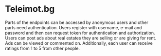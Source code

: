 # Teleimot.bg
Parts of the endpoints can be accessed by anonymous users and other parts need authentication. Users register with username, e-mail and password and then can request token for authentication and authorization. Users can post ads about real estates they are selling or are giving for rent. Ads can be viewed or commented on. Additionally, each user can receive ratings from 1 to 5 from other people. 
